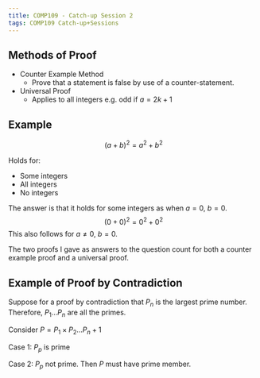 ```yaml
---
title: COMP109 - Catch-up Session 2
tags: COMP109 Catch-up+Sessions
---
```

## Methods of Proof
* Counter Example Method
	* Prove that a statement is false by use of a counter-statement.
* Universal Proof
	* Applies to all integers e.g. odd if $a=2k+1$
	
## Example
$$(a+b)^2=a^2+b^2$$

Holds for:

* Some integers
* All integers
* No integers

The answer is that it holds for some integers as when $a=0,\ b=0$. $$ (0+0)^2=0^2+0^2$$ This also follows for $a\neq0,\ b=0$.

The two proofs I gave as answers to the question count for both a counter example proof and a universal proof.

## Example of Proof by Contradiction
Suppose for a proof by contradiction that $P_n$ is the largest prime number. Therefore, $P_1\ldots P_n$ are all the primes.

Consider $P=P_1\times P_2\ldots P_n+1$

Case 1: $P_p$ is prime

Case 2: $P_p$ not prime. Then $P$ must have prime member.